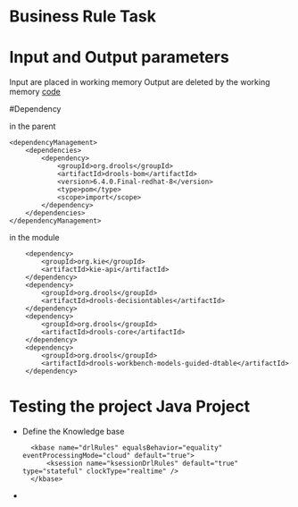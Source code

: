 Business Rule Task
==========================

# Input and Output parameters
Input are placed in working memory
Output are deleted by the working memory
[code][1]

#Dependency

in the parent 

    <dependencyManagement>
    	<dependencies>
    		<dependency>
    			<groupId>org.drools</groupId>
    			<artifactId>drools-bom</artifactId>
    			<version>6.4.0.Final-redhat-8</version>
    			<type>pom</type>
    			<scope>import</scope>
    		</dependency>
    	</dependencies>
    </dependencyManagement>

in the module

		<dependency>
			<groupId>org.kie</groupId>
			<artifactId>kie-api</artifactId>
		</dependency>
		<dependency>
			<groupId>org.drools</groupId>
			<artifactId>drools-decisiontables</artifactId>
		</dependency>
		<dependency>
			<groupId>org.drools</groupId>
			<artifactId>drools-core</artifactId>
		</dependency>
		<dependency>
			<groupId>org.drools</groupId>
			<artifactId>drools-workbench-models-guided-dtable</artifactId>
		</dependency>

# Testing the project Java Project

- Define the Knowledge base  

    <kmodule xmlns="http://jboss.org/kie/6.0.0/kmodule">
    
        <kbase name="drlRules" equalsBehavior="equality" eventProcessingMode="cloud" default="true">
            <ksession name="ksessionDrlRules" default="true" type="stateful" clockType="realtime" />
        </kbase>
        
    </kmodule>

-     







[1]:https://github.com/droolsjbpm/jbpm/blob/738d191d338dab3e8baceeaf6fe31556b81fe07f/jbpm-flow/src/main/java/org/jbpm/workflow/instance/node/RuleSetNodeInstance.java



